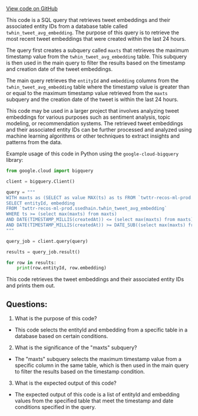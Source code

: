 [View code on GitHub](https://github.com/misbahsy/the-algorithm/ann/src/main/python/dataflow/bq.sql)

This code is a SQL query that retrieves tweet embeddings and their associated entity IDs from a database table called `twhin_tweet_avg_embedding`. The purpose of this query is to retrieve the most recent tweet embeddings that were created within the last 24 hours. 

The query first creates a subquery called `maxts` that retrieves the maximum timestamp value from the `twhin_tweet_avg_embedding` table. This subquery is then used in the main query to filter the results based on the timestamp and creation date of the tweet embeddings. 

The main query retrieves the `entityId` and `embedding` columns from the `twhin_tweet_avg_embedding` table where the timestamp value is greater than or equal to the maximum timestamp value retrieved from the `maxts` subquery and the creation date of the tweet is within the last 24 hours. 

This code may be used in a larger project that involves analyzing tweet embeddings for various purposes such as sentiment analysis, topic modeling, or recommendation systems. The retrieved tweet embeddings and their associated entity IDs can be further processed and analyzed using machine learning algorithms or other techniques to extract insights and patterns from the data. 

Example usage of this code in Python using the `google-cloud-bigquery` library:

```python
from google.cloud import bigquery

client = bigquery.Client()

query = """
WITH maxts as (SELECT as value MAX(ts) as ts FROM `twttr-recos-ml-prod.ssedhain.twhin_tweet_avg_embedding`)
SELECT entityId, embedding
FROM `twttr-recos-ml-prod.ssedhain.twhin_tweet_avg_embedding`
WHERE ts >= (select max(maxts) from maxts)
AND DATE(TIMESTAMP_MILLIS(createdAt)) <= (select max(maxts) from maxts)
AND DATE(TIMESTAMP_MILLIS(createdAt)) >= DATE_SUB((select max(maxts) from maxts), INTERVAL 1 DAY)
"""

query_job = client.query(query)

results = query_job.result()

for row in results:
    print(row.entityId, row.embedding)
```

This code retrieves the tweet embeddings and their associated entity IDs and prints them out.
## Questions: 
 1. What is the purpose of this code?
- This code selects the entityId and embedding from a specific table in a database based on certain conditions.

2. What is the significance of the "maxts" subquery?
- The "maxts" subquery selects the maximum timestamp value from a specific column in the same table, which is then used in the main query to filter the results based on the timestamp condition.

3. What is the expected output of this code?
- The expected output of this code is a list of entityId and embedding values from the specified table that meet the timestamp and date conditions specified in the query.
